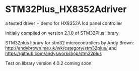 # STM32Plus_HX8352Adriver
a tested driver + demo for HX8352A lcd panel controller

Initially compiled on version 2.1.0 of STM32Plus library

STM32plus library for stm32 microcontrollers by Andy Brown: http://andybrown.me.uk/wk/category/stm32plus/ and https://github.com/andysworkshop/stm32plus

Test on library version 4.0.2 coming soon
